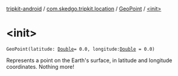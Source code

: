 [tripkit-android](../../index.md) / [com.skedgo.tripkit.location](../index.md) / [GeoPoint](index.md) / [&lt;init&gt;](./-init-.md)

# &lt;init&gt;

`GeoPoint(latitude: `[`Double`](https://kotlinlang.org/api/latest/jvm/stdlib/kotlin/-double/index.html)` = 0.0, longitude: `[`Double`](https://kotlinlang.org/api/latest/jvm/stdlib/kotlin/-double/index.html)` = 0.0)`

Represents a point on the Earth's surface, in latitude and longitude coordinates.
Nothing more!

